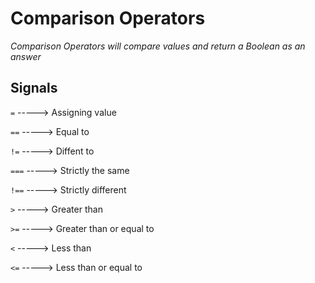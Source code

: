 # Comparison Operators 

_Comparison Operators will compare values and return a Boolean as an answer_


## Signals 

` = `       ----->       Assigning value   

` == `      ----->       Equal to

` != `      ----->       Diffent to

` === `     ----->       Strictly the same

` !== `     ----->       Strictly different

` > `       ----->       Greater than

` >= `      ----->       Greater than or equal to

` < `       ----->       Less than

` <= `      ----->       Less than or equal to